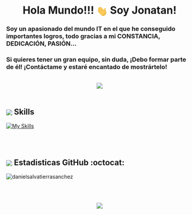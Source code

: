 <h1 align="center">Hola Mundo!!! <img src="https://raw.githubusercontent.com/ABSphreak/ABSphreak/master/gifs/Hi.gif" width="30px" align="center"> Soy Jonatan!</h1>

<h3>Soy un apasionado del mundo IT en el que he conseguido importantes logros, todo gracias a mi CONSTANCIA, DEDICACIÓN, PASIÓN...</h3>
<h3>Si quieres tener un gran equipo, sin duda, ¡Debo formar parte de él! ¡Contáctame y estaré encantado de mostrártelo!</h3>
<br>

<div align="center" width=600px>
<img width=600px src="https://readme-typing-svg.demolab.com/?lines=FULL%20STACK%20DEVELOPER%20;%20+1%20AÑO%20DE%20CODING%20EXPERIENCE;SIEMPRE%20APRENDIENDO%20NUEVAS%20SKILLS&font=fira%20Code&center=true&width=440&height=35&color=20C20E&vCenter=true&pause=500&size=22" />
</div>
<br>

## <img src="https://media2.giphy.com/media/QssGEmpkyEOhBCb7e1/giphy.gif?cid=ecf05e47a0n3gi1bfqntqmob8g9aid1oyj2wr3ds3mg700bl&rid=giphy.gif" width ="30" align="center"> **Skills**

[![My Skills](https://skillicons.dev/icons?i=html,react,angular,css,js,git,github,vite,express,nodejs,mongodb,npm,postman,vscode,vercel,netlify,scss,styledcomponents,figma&perline=12)](#)

<br>
<br>

## <img src="https://media.giphy.com/media/iY8CRBdQXODJSCERIr/giphy.gif" width="30" align="center"> Estadisticas GitHub :octocat:

<p align="left">
<img src="https://github-readme-stats.vercel.app/api/top-langs?username=danielsalvatierrasanchez&show_icons=true&locale=en&layout=compact&theme=chartreuse-dark&line_height=20&icon_color=2234AE&text_color=D3D3D3&bg_color=0,000000,130F40" width="375px" alt="danielsalvatierrasanchez"/>
</p>
<br>
<br>

<p align="center"><img alingn="center" src="https://profile-counter.glitch.me/JonatanSanchezAlmazan/count.svg" /></p>
